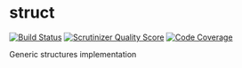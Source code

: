 struct
======

[![Build Status](https://travis-ci.org/FlyingDR/struct.png?branch=master)](https://travis-ci.org/FlyingDR/struct) [![Scrutinizer Quality Score](https://scrutinizer-ci.com/g/FlyingDR/struct/badges/quality-score.png?s=7421f55f4571cba9bc8600181547da024248818b)](https://scrutinizer-ci.com/g/FlyingDR/struct/) [![Code Coverage](https://scrutinizer-ci.com/g/FlyingDR/struct/badges/coverage.png?s=47f6cc551ad138ae7f98038b7262e228599642b0)](https://scrutinizer-ci.com/g/FlyingDR/struct/)

Generic structures implementation
